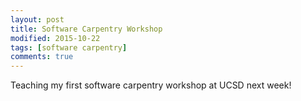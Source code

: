 ```yaml
---
layout: post
title: Software Carpentry Workshop
modified: 2015-10-22
tags: [software carpentry]
comments: true
---
```


Teaching my first software carpentry workshop at UCSD next week!

